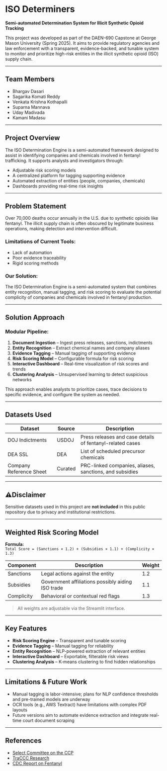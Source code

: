 # ISO Determiners  
**Semi-automated Determination System for Illicit Synthetic Opioid Tracking**

This project was developed as part of the DAEN-690 Capstone at George Mason University (Spring 2025). It aims to provide regulatory agencies and law enforcement with a transparent, evidence-backed, and tunable system to monitor and prioritize high-risk entities in the illicit synthetic opioid (ISO) supply chain.

---

## Team Members  
- Bhargav Dasari  
- Sagarika Komati Reddy  
- Venkata Krishna Kothapalli  
- Suparna Mannava  
- Uday Madivada  
- Kamani Madasu  

---

## Project Overview  
The ISO Determination Engine is a semi-automated framework designed to assist in identifying companies and chemicals involved in fentanyl trafficking. It supports analysts and investigators through:

- Adjustable risk scoring models  
- A centralized platform for tagging supporting evidence  
- Automated extraction of entities (people, companies, chemicals)  
- Dashboards providing real-time risk insights  

---

## Problem Statement  
Over 70,000 deaths occur annually in the U.S. due to synthetic opioids like fentanyl. The illicit supply chain is often obscured by legitimate business operations, making detection and intervention difficult.

### Limitations of Current Tools:  
- Lack of automation  
- Poor evidence traceability  
- Rigid scoring methods  

### Our Solution:  
The ISO Determination Engine is a semi-automated system that combines entity recognition, manual tagging, and risk scoring to evaluate the potential complicity of companies and chemicals involved in fentanyl production.

---

## Solution Approach  

### Modular Pipeline:
1. **Document Ingestion** – Ingest press releases, sanctions, indictments  
2. **Entity Recognition** – Extract chemical names and company aliases  
3. **Evidence Tagging** – Manual tagging of supporting evidence  
4. **Risk Scoring Model** – Configurable formula for risk scoring  
5. **Interactive Dashboard** – Real-time visualization of risk scores and trends  
6. **Clustering Analysis** – Unsupervised learning to detect suspicious networks  

This approach enables analysts to prioritize cases, trace decisions to specific evidence, and configure the system as needed.

---

## Datasets Used  

| Dataset               | Source  | Description                                                |
|-----------------------|---------|------------------------------------------------------------|
| DOJ Indictments       | USDOJ   | Press releases and case details of fentanyl-related cases  |
| DEA SSL               | DEA     | List of scheduled precursor chemicals                      |
| Company Reference Sheet | Curated | PRC-linked companies, aliases, sanctions, and subsidies   |

---

## ⚠Disclaimer  

Sensitive datasets used in this project are **not included** in this public repository due to privacy and institutional restrictions.

---

## Weighted Risk Scoring Model  

**Formula:**  
`Total Score = (Sanctions × 1.2) + (Subsidies × 1.1) + (Complicity × 1.3)`

| Component   | Description                                      | Weight |
|-------------|--------------------------------------------------|--------|
| Sanctions   | Legal actions against the entity                 | 1.2    |
| Subsidies   | Government affiliations possibly aiding ISO trade | 1.1    |
| Complicity  | Behavioral or contextual red flags               | 1.3    |

> All weights are adjustable via the Streamlit interface.

---

## Key Features  
- **Risk Scoring Engine** – Transparent and tunable scoring  
- **Evidence Tagging** – Manual tagging for reliability  
- **Entity Recognition** – NLP-powered extraction of relevant entities  
- **Interactive Dashboard** – Exportable, filterable risk views  
- **Clustering Analysis** – K-means clustering to find hidden relationships  

---

## Limitations & Future Work  
- Manual tagging is labor-intensive; plans for NLP confidence thresholds and pre-trained models are underway  
- OCR tools (e.g., AWS Textract) have limitations with complex PDF layouts  
- Future versions aim to automate evidence extraction and integrate real-time court document scraping  

---

## References  
- [Select Committee on the CCP](https://selectcommitteeontheccp.house.gov/)
- [TraCCC Research](https://traccc.gmu.edu/)
- [CDC Report on Fentanyl](https://blogs.cdc.gov/nchs/2023/05/03/7338/)
